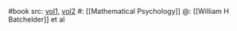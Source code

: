 #book 
src: [vol1](https://www.goodreads.com/book/show/33968738-new-handbook-of-mathematical-psychology), [vol2](https://www.goodreads.com/book/show/41753371-new-handbook-of-mathematical-psychology) 
#: [[Mathematical Psychology]] 
@: [[William H Batchelder]] et al


